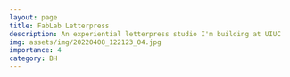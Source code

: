 ```yaml
---
layout: page
title: FabLab Letterpress
description: An experiential letterpress studio I'm building at UIUC
img: assets/img/20220408_122123_04.jpg
importance: 4
category: BH
---
```

